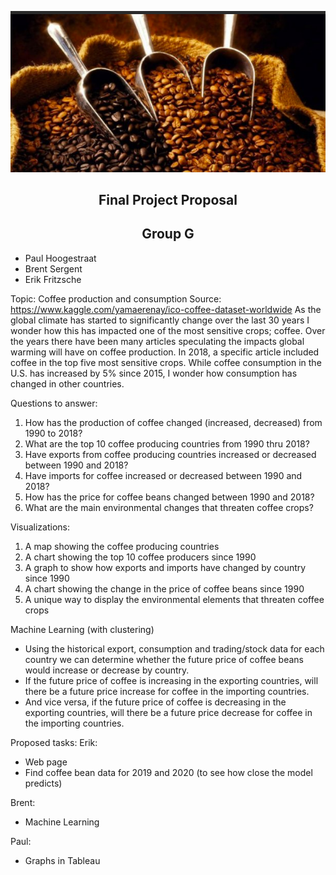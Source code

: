![genericCoffephoto.png](images/genericCoffephoto.png)


## <b><div align = "center">Final Project Proposal</div></b>
## <b><div align = "center"> Group G</div></b>


*	Paul Hoogestraat
*	Brent Sergent
*	Erik Fritzsche

Topic: Coffee production and consumption
Source: https://www.kaggle.com/yamaerenay/ico-coffee-dataset-worldwide
As the global climate has started to significantly change over the last 30 years I wonder how this has impacted one of the most sensitive crops; coffee. Over the years there have been many articles speculating the impacts global warming will have on coffee production. In 2018, a specific article included coffee in the top five most sensitive crops. While coffee consumption in the U.S. has increased by 5% since 2015, I wonder how consumption has changed in other countries.

Questions to answer:
1.	How has the production of coffee changed (increased, decreased) from 1990 to 2018?
2.	What are the top 10 coffee producing countries from 1990 thru 2018?
3.	Have exports from coffee producing countries increased or decreased between 1990 and 2018?
4.	Have imports for coffee increased or decreased between 1990 and 2018?
5.	How has the price for coffee beans changed between 1990 and 2018?
6.	What are the main environmental changes that threaten coffee crops?

Visualizations:
1.	A map showing the coffee producing countries
2.	A chart showing the top 10 coffee producers since 1990
3.	A graph to show how exports and imports have changed by country since 1990
4.	A chart showing the change in the price of coffee beans since 1990
5.	A unique way to display the environmental elements that threaten coffee crops

Machine Learning (with clustering)
*	Using the historical export, consumption and trading/stock data for each country we can determine whether the future price of coffee beans would increase or decrease by country.
*	If the future price of coffee is increasing in the exporting countries, will there be a future price increase for coffee in the importing countries.
*	And vice versa, if the future price of coffee is decreasing in the exporting countries, will there be a future price decrease for coffee in the importing countries.

Proposed tasks:
Erik:
*	Web page
*	Find coffee bean data for 2019 and 2020 (to see how close the model predicts)

Brent:
*	Machine Learning

Paul:
*	Graphs in Tableau
